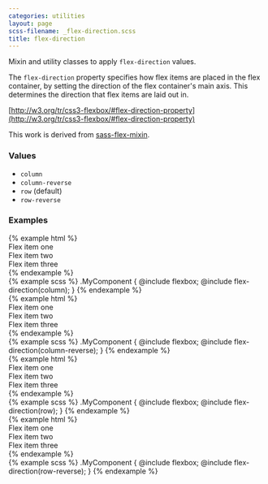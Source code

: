 ```yaml
---
categories: utilities
layout: page
scss-filename: _flex-direction.scss
title: flex-direction
---
```

Mixin and utility classes to apply `flex-direction` values.

The `flex-direction` property specifies how flex items are placed in the flex container, by setting the direction of the flex container's main axis. This determines the direction that flex items are laid out in.

[http://w3.org/tr/css3-flexbox/#flex-direction-property](http://w3.org/tr/css3-flexbox/#flex-direction-property)

This work is derived from [sass-flex-mixin](https://github.com/mastastealth/sass-flex-mixin).

### Values
* `column`
* `column-reverse`
* `row` (default)
* `row-reverse`

### Examples
<div class="DocsExample DocsExample--grouped DocsExample--labelUtilityClasses">
{% example html %}
<div class="flexbox flex-direction--column">
  <div class="background-color--gray-15">Flex item one</div>
  <div class="background-color--gray-13">Flex item two</div>
  <div class="background-color--gray-12">Flex item three</div>
</div>
{% endexample %}
</div>

<div class="DocsExample DocsExample--labelMixins DocsExample--renderHidden">
{% example scss %}
.MyComponent {
  @include flexbox;
  @include flex-direction(column);
}
{% endexample %}
</div>


<div class="DocsExample DocsExample--grouped DocsExample--labelUtilityClasses">
{% example html %}
<div class="flexbox flex-direction--column-reverse">
  <div class="background-color--gray-15">Flex item one</div>
  <div class="background-color--gray-13">Flex item two</div>
  <div class="background-color--gray-12">Flex item three</div>
</div>
{% endexample %}
</div>

<div class="DocsExample DocsExample--labelMixins DocsExample--renderHidden">
{% example scss %}
.MyComponent {
  @include flexbox;
  @include flex-direction(column-reverse);
}
{% endexample %}
</div>


<div class="DocsExample DocsExample--grouped DocsExample--labelUtilityClasses">
{% example html %}
<div class="flexbox flex-direction--row">
  <div class="background-color--gray-15">Flex item one</div>
  <div class="background-color--gray-13">Flex item two</div>
  <div class="background-color--gray-12">Flex item three</div>
</div>
{% endexample %}
</div>

<div class="DocsExample DocsExample--labelMixins DocsExample--renderHidden">
{% example scss %}
.MyComponent {
  @include flexbox;
  @include flex-direction(row);
}
{% endexample %}
</div>


<div class="DocsExample DocsExample--grouped DocsExample--labelUtilityClasses">
{% example html %}
<div class="flexbox flex-direction--row-reverse">
  <div class="background-color--gray-15">Flex item one</div>
  <div class="background-color--gray-13">Flex item two</div>
  <div class="background-color--gray-12">Flex item three</div>
</div>
{% endexample %}
</div>

<div class="DocsExample DocsExample--labelMixins DocsExample--renderHidden">
{% example scss %}
.MyComponent {
  @include flexbox;
  @include flex-direction(row-reverse);
}
{% endexample %}
</div>

